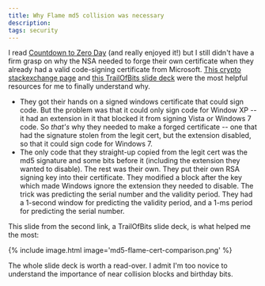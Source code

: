 ```yaml
---
title: Why Flame md5 collision was necessary
description:
tags: security
---
```


I read [Countdown to Zero Day](https://www.amazon.com/Countdown-Zero-Day-Stuxnet-Digital/dp/0770436196) (and really enjoyed it!) but I still didn't have a firm grasp
on why the NSA needed to forge their own certificate when they already had a valid code-signing certificate from Microsoft.
[This crypto stackexchange page](https://crypto.stackexchange.com/questions/44151/how-does-the-flame-malware-take-advantage-of-md5-collision)
and
[this TrailOfBits slide deck](https://trailofbits.files.wordpress.com/2012/06/flame-md5.pdf)
were the most helpful resources for me to finally understand why.

* 	They got their hands on a signed windows certificate that could sign code. But the problem was that it could only sign code for Window XP -- it had an extension in it that
	blocked it from signing Vista or Windows 7 code. So _that's_ why they needed to make a forged certificate -- one that had the signature stolen from the legit cert, but the extension disabled,
	so that it could sign code for Windows 7.
* 	The only code that they straight-up copied from the legit cert was the md5 signature and some bits before it (including the extension they wanted to disable).
	The rest was their own. They put their own RSA signing key into their certificate. They modified a block after the key which made Windows ignore the
	extension they needed to disable. The trick was predicting the serial number and the validity period. They had a 1-second window for predicting the validity
	period, and a 1-ms period for predicting the serial number.



This slide from the second link, a TrailOfBits slide deck, is what helped me the most:

{% include image.html image='md5-flame-cert-comparison.png' %}

The whole slide deck is worth a read-over. I admit I'm too novice to understand the importance of near collision blocks and birthday bits.

